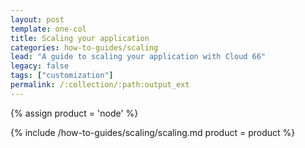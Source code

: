 ```yaml
---
layout: post
template: one-col
title: Scaling your application
categories: how-to-guides/scaling
lead: "A guide to scaling your application with Cloud 66"
legacy: false
tags: ["customization"]
permalink: /:collection/:path:output_ext
---
```


{% assign product = 'node' %}

{% include /how-to-guides/scaling/scaling.md product = product %}

